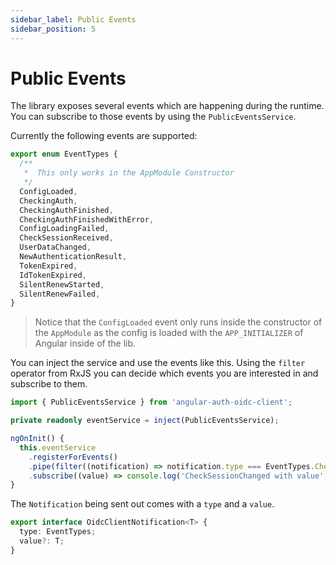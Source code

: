 ```yaml
---
sidebar_label: Public Events
sidebar_position: 5
---
```


# Public Events

The library exposes several events which are happening during the runtime. You can subscribe to those events by using the `PublicEventsService`.

Currently the following events are supported:

```ts
export enum EventTypes {
  /**
   *  This only works in the AppModule Constructor
   */
  ConfigLoaded,
  CheckingAuth,
  CheckingAuthFinished,
  CheckingAuthFinishedWithError,
  ConfigLoadingFailed,
  CheckSessionReceived,
  UserDataChanged,
  NewAuthenticationResult,
  TokenExpired,
  IdTokenExpired,
  SilentRenewStarted,
  SilentRenewFailed,
}
```

> Notice that the `ConfigLoaded` event only runs inside the constructor of the `AppModule` as the config is loaded with the `APP_INITIALIZER` of Angular inside of the lib.

You can inject the service and use the events like this.
Using the `filter` operator from RxJS you can decide which events you are interested in and subscribe to them.

```ts
import { PublicEventsService } from 'angular-auth-oidc-client';

private readonly eventService = inject(PublicEventsService);

ngOnInit() {
  this.eventService
    .registerForEvents()
    .pipe(filter((notification) => notification.type === EventTypes.CheckSessionReceived))
    .subscribe((value) => console.log('CheckSessionChanged with value', value));
}
```

The `Notification` being sent out comes with a `type` and a `value`.

```ts
export interface OidcClientNotification<T> {
  type: EventTypes;
  value?: T;
}
```
